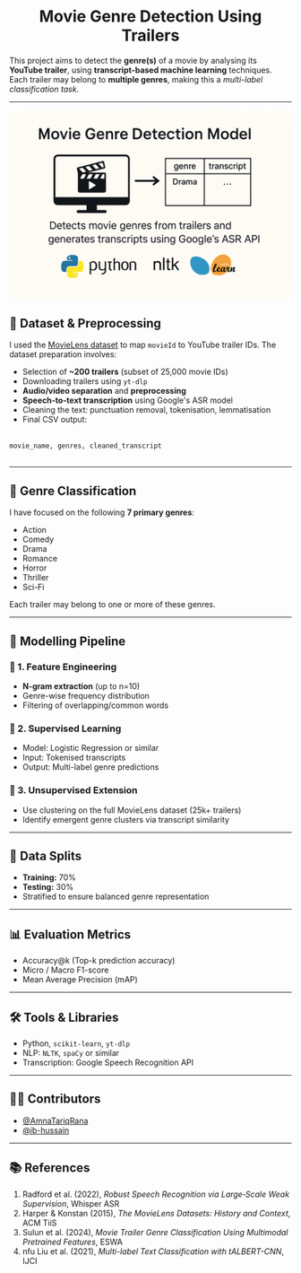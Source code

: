 <h1 align="center">Movie Genre Detection Using Trailers</h1>
<p>This project aims to detect the <strong>genre(s)</strong> of a movie by analysing its <strong>YouTube trailer</strong>, using <strong>transcript-based machine learning</strong> techniques. Each trailer may belong to <strong>multiple genres</strong>, making this a <em>multi-label classification task</em>.</p>

<hr />
<p align="center">
  <img src="movie-genre-detection-model.png" alt="Movie Genre Detection Model" >
</p>
<h2>📁 Dataset & Preprocessing</h2>

<p>I used the <a href="https://grouplens.org/datasets/movielens/" target="_blank">MovieLens dataset</a> to map <code>movieId</code> to YouTube trailer IDs. The dataset preparation involves:</p>

<ul>
  <li>Selection of <strong>~200 trailers</strong> (subset of 25,000 movie IDs)</li>
  <li>Downloading trailers using <code>yt-dlp</code></li>
  <li><strong>Audio/video separation</strong> and <strong>preprocessing</strong></li>
  <li><strong>Speech-to-text transcription</strong> using Google's ASR model</li>
  <li>Cleaning the text: punctuation removal, tokenisation, lemmatisation</li>
  <li>Final CSV output:</li>
</ul>

<pre>
<code>
movie_name, genres, cleaned_transcript
</code>
</pre>

<hr />

<h2>🎯 Genre Classification</h2>

<p>I have focused on the following <strong>7 primary genres</strong>:</p>

<ul>
  <li>Action</li>
  <li>Comedy</li>
  <li>Drama</li>
  <li>Romance</li>
  <li>Horror</li>
  <li>Thriller</li>
  <li>Sci-Fi</li>
</ul>

<p>Each trailer may belong to one or more of these genres.</p>

<hr />

<h2>🧠 Modelling Pipeline</h2>

<h3>🔹 1. Feature Engineering</h3>
<ul>
  <li><strong>N-gram extraction</strong> (up to n=10)</li>
  <li>Genre-wise frequency distribution</li>
  <li>Filtering of overlapping/common words</li>
</ul>

<h3>🔹 2. Supervised Learning</h3>
<ul>
  <li>Model: Logistic Regression or similar</li>
  <li>Input: Tokenised transcripts</li>
  <li>Output: Multi-label genre predictions</li>
</ul>

<h3>🔹 3. Unsupervised Extension</h3>
<ul>
  <li>Use clustering on the full MovieLens dataset (25k+ trailers)</li>
  <li>Identify emergent genre clusters via transcript similarity</li>
</ul>

<hr />

<h2>🧪 Data Splits</h2>
<ul>
  <li><strong>Training:</strong> 70%</li>
  <li><strong>Testing:</strong> 30%</li>
  <li>Stratified to ensure balanced genre representation</li>
</ul>

<hr />

<h2>📊 Evaluation Metrics</h2>
<ul>
  <li>Accuracy@k (Top-k prediction accuracy)</li>
  <li>Micro / Macro F1-score</li>
  <li>Mean Average Precision (mAP)</li>
</ul>

<hr />

<h2>🛠 Tools & Libraries</h2>
<ul>
  <li>Python, <code>scikit-learn</code>, <code>yt-dlp</code></li>
  <li>NLP: <code>NLTK</code>, <code>spaCy</code> or similar</li>
  <li>Transcription: Google Speech Recognition API</li>
</ul>

<hr />
<h2>👨‍💻 Contributors</h2>

- [@AmnaTariqRana](https://github.com/AmnaTariqRana)
- [@ib-hussain](https://github.com/ib-hussain)

---
<h2>📚 References</h2>
<ol>
  <li>Radford et al. (2022), <em>Robust Speech Recognition via Large‑Scale Weak Supervision</em>, Whisper ASR</li>
  <li>Harper & Konstan (2015), <em>The MovieLens Datasets: History and Context</em>, ACM TiiS</li>
  <li>Sulun et al. (2024), <em>Movie Trailer Genre Classification Using Multimodal Pretrained Features</em>, ESWA</li>
  <li>nfu Liu et al. (2021), <em>Multi-label Text Classification with tALBERT-CNN</em>, IJCI</li>
</ol>
